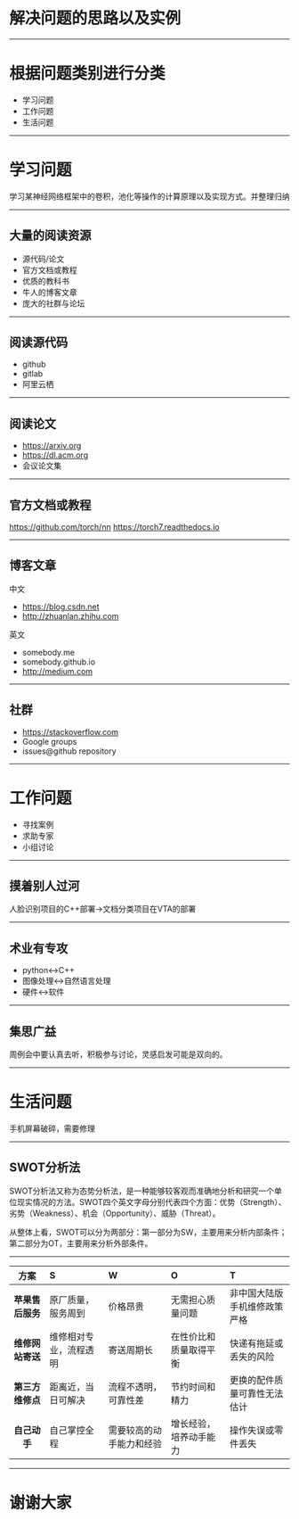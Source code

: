 <!-- $theme: gaia -->

# 解决问题的思路以及实例

---
<!-- page_number: true -->

# 根据问题类别进行分类
- 学习问题
- 工作问题
- 生活问题

---
<!-- page_number: true -->

# 学习问题
学习某神经网络框架中的卷积，池化等操作的计算原理以及实现方式。并整理归纳

---
<!-- page_number: true -->

## 大量的阅读资源
- 源代码/论文
- 官方文档或教程
- 优质的教科书
- 牛人的博客文章
- 庞大的社群与论坛

---
<!-- page_number: true -->

## 阅读源代码
- github
- gitlab
- 阿里云栖

---
<!-- page_number: true -->

## 阅读论文
- https://arxiv.org
- https://dl.acm.org
- 会议论文集 

---
<!-- page_number: true -->

## 官方文档或教程
https://github.com/torch/nn
https://torch7.readthedocs.io

---
<!-- page_number: true -->

## 博客文章
中文
- https://blog.csdn.net
- http://zhuanlan.zhihu.com

英文
- somebody.me
- somebody.github.io
- http://medium.com

---
<!-- page_number: true -->

## 社群
- https://stackoverflow.com
- Google groups
- issues@github repository 

---
<!-- page_number: true -->

# 工作问题
- 寻找案例
- 求助专家
- 小组讨论

---
<!-- page_number: true -->

## 摸着别人过河
人脸识别项目的C++部署->文档分类项目在VTA的部署

---
<!-- page_number: true -->

## 术业有专攻
- python<->C++
- 图像处理<->自然语言处理
- 硬件<->软件

---
<!-- page_number: true -->

## 集思广益
周例会中要认真去听，积极参与讨论，灵感启发可能是双向的。

---
<!-- page_number: true -->

# 生活问题
手机屏幕破碎，需要修理

---
<!-- page_number: true -->

## SWOT分析法
SWOT分析法又称为态势分析法，是一种能够较客观而准确地分析和研究一个单位现实情况的方法。SWOT四个英文字母分别代表四个方面：优势（Strength）、劣势（Weakness）、机会（Opportunity）、威胁（Threat）。

从整体上看，SWOT可以分为两部分：第一部分为SW，主要用来分析内部条件；第二部分为OT，主要用来分析外部条件。

---
<!-- page_number: true -->


|方案|S|W|O|T|
|:-:|:-|:-|:-|:-|
|**苹果售后服务**|原厂质量，服务周到|价格昂贵|无需担心质量问题|非中国大陆版手机维修政策严格|
|**维修网站寄送**|维修相对专业，流程透明|寄送周期长|在性价比和质量取得平衡|快递有拖延或丢失的风险|
|**第三方维修点**|距离近，当日可解决|流程不透明，可靠性差|节约时间和精力|更换的配件质量可靠性无法估计|
|**自己动手**|自己掌控全程|需要较高的动手能力和经验|增长经验，培养动手能力|操作失误或零件丢失|

---
<!-- page_number: true -->

# 谢谢大家


